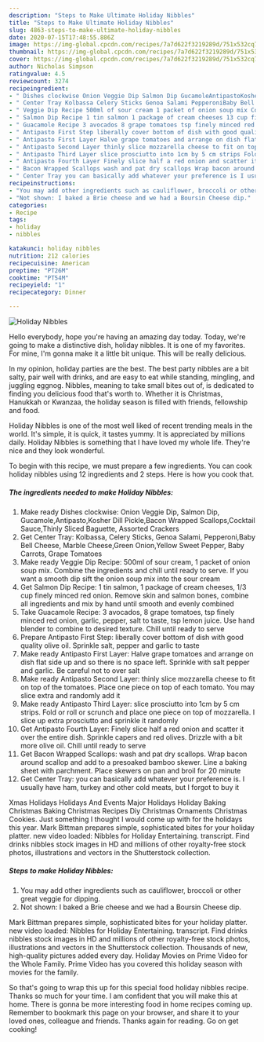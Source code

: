 ```yaml
---
description: "Steps to Make Ultimate Holiday Nibbles"
title: "Steps to Make Ultimate Holiday Nibbles"
slug: 4863-steps-to-make-ultimate-holiday-nibbles
date: 2020-07-15T17:48:55.886Z
image: https://img-global.cpcdn.com/recipes/7a7d622f3219289d/751x532cq70/holiday-nibbles-recipe-main-photo.jpg
thumbnail: https://img-global.cpcdn.com/recipes/7a7d622f3219289d/751x532cq70/holiday-nibbles-recipe-main-photo.jpg
cover: https://img-global.cpcdn.com/recipes/7a7d622f3219289d/751x532cq70/holiday-nibbles-recipe-main-photo.jpg
author: Nicholas Simpson
ratingvalue: 4.5
reviewcount: 3274
recipeingredient:
- " Dishes clockwise Onion Veggie Dip Salmon Dip GucamoleAntipastoKosher Dill PickleBacon Wrapped ScallopsCocktail SauceThinly Sliced Baguette Assorted Crackers"
- " Center Tray Kolbassa Celery Sticks Genoa Salami PepperoniBaby Bell Cheese Marble CheeseGreen OnionYellow Sweet Pepper Baby Carrots Grape Tomatoes"
- " Veggie Dip Recipe 500ml of sour cream 1 packet of onion soup mix Combine the ingredients and chill until ready to serve If you want a smooth dip sift the onion soup mix into the sour cream"
- " Salmon Dip Recipe 1 tin salmon 1 package of cream cheeses 13 cup finely minced red onion Remove skin and salmon bones combine all ingredients and mix by hand until smooth and evenly combined"
- " Guacamole Recipe 3 avocados 8 grape tomatoes tsp finely minced red onion garlic pepper salt to taste tsp lemon juice Use hand blender to combine to desired texture Chill until ready to serve"
- " Antipasto First Step liberally cover bottom of dish with good quality olive oil Sprinkle salt pepper and garlic to taste"
- " Antipasto First Layer Halve grape tomatoes and arrange on dish flat side up and so there is no space left Sprinkle with salt pepper and garlic Be careful not to over salt"
- " Antipasto Second Layer thinly slice mozzarella cheese to fit on top of the tomatoes Place one piece on top of each tomato You may slice extra and randomly add it"
- " Antipasto Third Layer slice prosciutto into 1cm by 5 cm strips Fold or roll or scrunch and place one piece on top of mozzarella I slice up extra prosciutto and sprinkle it randomly"
- " Antipasto Fourth Layer Finely slice half a red onion and scatter it over the entire dish Sprinkle capers and red olives Drizzle with a bit more olive oil Chill until ready to serve"
- " Bacon Wrapped Scallops wash and pat dry scallops Wrap bacon around scallop and add to a presoaked bamboo skewer Line a baking sheet with parchment Place skewers on pan and broil for 20 minute"
- " Center Tray you can basically add whatever your preference is I usually have ham turkey and other cold meats but I forgot to buy it"
recipeinstructions:
- "You may add other ingredients such as cauliflower, broccoli or other great veggie for dipping."
- "Not shown: I baked a Brie cheese and we had a Boursin Cheese dip."
categories:
- Recipe
tags:
- holiday
- nibbles

katakunci: holiday nibbles 
nutrition: 212 calories
recipecuisine: American
preptime: "PT26M"
cooktime: "PT54M"
recipeyield: "1"
recipecategory: Dinner

---
```



![Holiday Nibbles](https://img-global.cpcdn.com/recipes/7a7d622f3219289d/751x532cq70/holiday-nibbles-recipe-main-photo.jpg)

Hello everybody, hope you're having an amazing day today. Today, we're going to make a distinctive dish, holiday nibbles. It is one of my favorites. For mine, I'm gonna make it a little bit unique. This will be really delicious.

In my opinion, holiday parties are the best. The best party nibbles are a bit salty, pair well with drinks, and are easy to eat while standing, mingling, and juggling eggnog. Nibbles, meaning to take small bites out of, is dedicated to finding you delicious food that&#39;s worth to. Whether it is Christmas, Hanukkah or Kwanzaa, the holiday season is filled with friends, fellowship and food.

Holiday Nibbles is one of the most well liked of recent trending meals in the world. It's simple, it is quick, it tastes yummy. It is appreciated by millions daily. Holiday Nibbles is something that I have loved my whole life. They're nice and they look wonderful.


To begin with this recipe, we must prepare a few ingredients. You can cook holiday nibbles using 12 ingredients and 2 steps. Here is how you cook that.

<!--inarticleads1-->

##### The ingredients needed to make Holiday Nibbles:

1. Make ready  Dishes clockwise: Onion Veggie Dip, Salmon Dip, Gucamole,Antipasto,Kosher Dill Pickle,Bacon Wrapped Scallops,Cocktail Sauce,Thinly Sliced Baguette, Assorted Crackers
1. Get  Center Tray: Kolbassa, Celery Sticks, Genoa Salami, Pepperoni,Baby Bell Cheese, Marble Cheese,Green Onion,Yellow Sweet Pepper, Baby Carrots, Grape Tomatoes
1. Make ready  Veggie Dip Recipe: 500ml of sour cream, 1 packet of onion soup mix. Combine the ingredients and chill until ready to serve. If you want a smooth dip sift the onion soup mix into the sour cream
1. Get  Salmon Dip Recipe: 1 tin salmon, 1 package of cream cheeses, 1/3 cup finely minced red onion. Remove skin and salmon bones, combine all ingredients and mix by hand until smooth and evenly combined
1. Take  Guacamole Recipe: 3 avocados, 8 grape tomatoes, tsp finely minced red onion, garlic, pepper, salt to taste, tsp lemon juice. Use hand blender to combine to desired texture. Chill until ready to serve
1. Prepare  Antipasto First Step: liberally cover bottom of dish with good quality olive oil. Sprinkle salt, pepper and garlic to taste
1. Make ready  Antipasto First Layer: Halve grape tomatoes and arrange on dish flat side up and so there is no space left. Sprinkle with salt pepper and garlic. Be careful not to over salt
1. Make ready  Antipasto Second Layer: thinly slice mozzarella cheese to fit on top of the tomatoes. Place one piece on top of each tomato. You may slice extra and randomly add it
1. Make ready  Antipasto Third Layer: slice prosciutto into 1cm by 5 cm strips. Fold or roll or scrunch and place one piece on top of mozzarella. I slice up extra prosciutto and sprinkle it randomly
1. Get  Antipasto Fourth Layer: Finely slice half a red onion and scatter it over the entire dish. Sprinkle capers and red olives. Drizzle with a bit more olive oil. Chill until ready to serve
1. Get  Bacon Wrapped Scallops: wash and pat dry scallops. Wrap bacon around scallop and add to a presoaked bamboo skewer. Line a baking sheet with parchment. Place skewers on pan and broil for 20 minute
1. Get  Center Tray: you can basically add whatever your preference is. I usually have ham, turkey and other cold meats, but I forgot to buy it


Xmas Holidays Holidays And Events Major Holidays Holiday Baking Christmas Baking Christmas Recipes Diy Christmas Ornaments Christmas Cookies. Just something I thought I would come up with for the holidays this year. Mark Bittman prepares simple, sophisticated bites for your holiday platter. new video loaded: Nibbles for Holiday Entertaining. transcript. Find drinks nibbles stock images in HD and millions of other royalty-free stock photos, illustrations and vectors in the Shutterstock collection. 

<!--inarticleads2-->

##### Steps to make Holiday Nibbles:

1. You may add other ingredients such as cauliflower, broccoli or other great veggie for dipping.
1. Not shown: I baked a Brie cheese and we had a Boursin Cheese dip.


Mark Bittman prepares simple, sophisticated bites for your holiday platter. new video loaded: Nibbles for Holiday Entertaining. transcript. Find drinks nibbles stock images in HD and millions of other royalty-free stock photos, illustrations and vectors in the Shutterstock collection. Thousands of new, high-quality pictures added every day. Holiday Movies on Prime Video for the Whole Family. Prime Video has you covered this holiday season with movies for the family. 

So that's going to wrap this up for this special food holiday nibbles recipe. Thanks so much for your time. I am confident that you will make this at home. There is gonna be more interesting food in home recipes coming up. Remember to bookmark this page on your browser, and share it to your loved ones, colleague and friends. Thanks again for reading. Go on get cooking!
